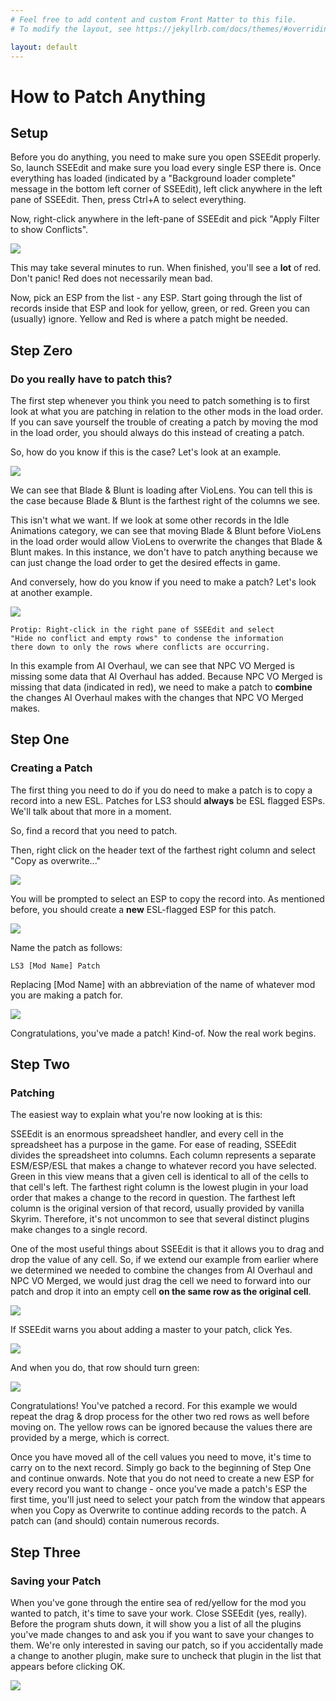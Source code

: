 ```yaml
---
# Feel free to add content and custom Front Matter to this file.
# To modify the layout, see https://jekyllrb.com/docs/themes/#overriding-theme-defaults

layout: default
---
```


# How to Patch Anything

## Setup

Before you do anything, you need to make sure you open SSEEdit properly. So, launch SSEEdit and make sure you load every single ESP there is. Once everything has loaded (indicated by a "Background loader complete" message in the bottom left corner of SSEEdit), left click anywhere in the left pane of SSEEdit. Then, press Ctrl+A to select everything.

Now, right-click anywhere in the left-pane of SSEEdit and pick "Apply Filter to show Conflicts".

![](https://i.imgur.com/ro4SE3L.png)

This may take several minutes to run. When finished, you'll see a **lot** of red. Don't panic! Red does not necessarily mean bad.

Now, pick an ESP from the list - any ESP. Start going through the list of records inside that ESP and look for yellow, green, or red. Green you can (usually) ignore. Yellow and Red is where a patch might be needed.

## Step Zero
### Do you really have to patch this?

The first step whenever you think you need to patch something is to first look at what you are patching in relation to the other mods in the load order. If you can save yourself the trouble of creating a patch by moving the mod in the load order, you should always do this instead of creating a patch.

So, how do you know if this is the case? Let's look at an example.

![](https://i.imgur.com/3Hxmc8n.png)

We can see that Blade & Blunt is loading after VioLens. You can tell this is the case because Blade & Blunt is the farthest right of the columns we see.

This isn't what we want. If we look at some other records in the Idle Animations category, we can see that moving Blade & Blunt before VioLens in the load order would allow VioLens to overwrite the changes that Blade & Blunt makes. In this instance, we don't have to patch anything because we can just change the load order to get the desired effects in game.

And conversely, how do you know if you need to make a patch? Let's look at another example.

![](https://i.imgur.com/QQ1Kw6m.png)
```
Protip: Right-click in the right pane of SSEEdit and select 
"Hide no conflict and empty rows" to condense the information 
there down to only the rows where conflicts are occurring. 
```

In this example from AI Overhaul, we can see that NPC VO Merged is missing some data that AI Overhaul has added. Because NPC VO Merged is missing that data (indicated in red), we need to make a patch to **combine** the changes AI Overhaul makes with the changes that NPC VO Merged makes.

## Step One
### Creating a Patch

The first thing you need to do if you do need to make a patch is to copy a record into a new ESL. Patches for LS3 should **always** be ESL flagged ESPs. We'll talk about that more in a moment.

So, find a record that you need to patch.

Then, right click on the header text of the farthest right column and select "Copy as overwrite..."

![](https://i.imgur.com/Dbnx4ec.png)

You will be prompted to select an ESP to copy the record into. As mentioned before, you should create a **new** ESL-flagged ESP for this patch.

![](https://i.imgur.com/7TqRSnn.png)

Name the patch as follows:

```
LS3 [Mod Name] Patch
```

Replacing [Mod Name] with an abbreviation of the name of whatever mod you are making a patch for.

![](https://i.imgur.com/6bb8z9H.png)

Congratulations, you've made a patch! Kind-of. Now the real work begins.

## Step Two
### Patching

The easiest way to explain what you're now looking at is this:

SSEEdit is an enormous spreadsheet handler, and every cell in the spreadsheet has a purpose in the game. For ease of reading, SSEEdit divides the spreadsheet into columns. Each column represents a separate ESM/ESP/ESL that makes a change to whatever record you have selected. Green in this view means that a given cell is identical to all of the cells to that cell's left. The farthest right column is the lowest plugin in your load order that makes a change to the record in question. The farthest left column is the original version of that record, usually provided by vanilla Skyrim. Therefore, it's not uncommon to see that several distinct plugins make changes to a single record.

One of the most useful things about SSEEdit is that it allows you to drag and drop the value of any cell. So, if we extend our example from earlier where we determined we needed to combine the changes from AI Overhaul and NPC VO Merged, we would just drag the cell we need to forward into our patch and drop it into an empty cell **on the same row as the original cell**.

![](https://i.imgur.com/e2cjsyB.png)

If SSEEdit warns you about adding a master to your patch, click Yes.

![](https://i.imgur.com/7XWuH2P.png)

And when you do, that row should turn green:

![](https://i.imgur.com/pKVDW2R.png)

Congratulations! You've patched a record. For this example we would repeat the drag & drop process for the other two red rows as well before moving on. The yellow rows can be ignored because the values there are provided by a merge, which is correct.

Once you have moved all of the cell values you need to move, it's time to carry on to the next record. Simply go back to the beginning of Step One and continue onwards. Note that you do not need to create a new ESP for every record you want to change - once you've made a patch's ESP the first time, you'll just need to select your patch from the window that appears when you Copy as Overwrite to continue adding records to the patch. A patch can (and should) contain numerous records.

## Step Three
### Saving your Patch

When you've gone through the entire sea of red/yellow for the mod you wanted to patch, it's time to save your work. Close SSEEdit (yes, really). Before the program shuts down, it will show you a list of all the plugins you've made changes to and ask you if you want to save your changes to them. We're only interested in saving our patch, so if you accidentally made a change to another plugin, make sure to uncheck that plugin in the list that appears before clicking OK.

![](https://i.imgur.com/Or78ujU.png)